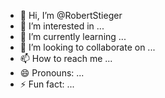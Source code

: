 - 👋 Hi, I’m @RobertStieger
- 👀 I’m interested in ...
- 🌱 I’m currently learning ...
- 💞️ I’m looking to collaborate on ...
- 📫 How to reach me ...
- 😄 Pronouns: ...
- ⚡ Fun fact: ...

<!---
RobertStieger/RobertStieger is a ✨ special ✨ repository because its `README.md` (this file) appears on your GitHub profile.
You can click the Preview link to take a look at your changes.
--->
